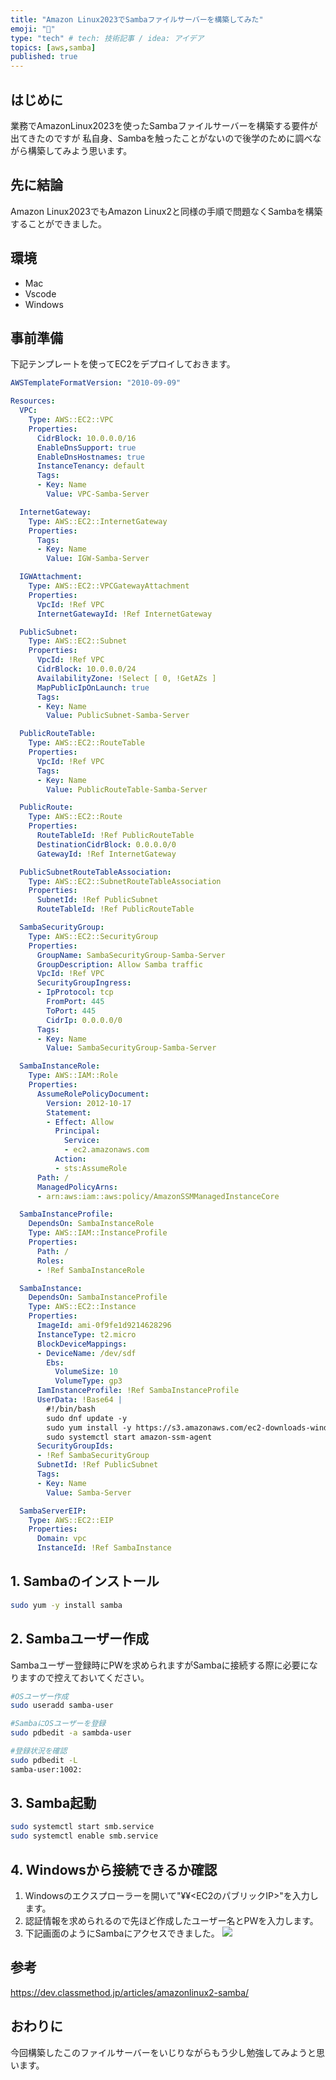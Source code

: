 ```yaml
---
title: "Amazon Linux2023でSambaファイルサーバーを構築してみた"
emoji: "🌊"
type: "tech" # tech: 技術記事 / idea: アイデア
topics: [aws,samba]
published: true
---
```


## はじめに
業務でAmazonLinux2023を使ったSambaファイルサーバーを構築する要件が出てきたのですが
私自身、Sambaを触ったことがないので後学のために調べながら構築してみよう思います。

## 先に結論
Amazon Linux2023でもAmazon Linux2と同様の手順で問題なくSambaを構築することができました。

## 環境
- Mac
- Vscode
- Windows

## 事前準備
下記テンプレートを使ってEC2をデプロイしておきます。
```yml
AWSTemplateFormatVersion: "2010-09-09"

Resources:
  VPC:
    Type: AWS::EC2::VPC
    Properties:
      CidrBlock: 10.0.0.0/16
      EnableDnsSupport: true
      EnableDnsHostnames: true
      InstanceTenancy: default
      Tags:
      - Key: Name
        Value: VPC-Samba-Server

  InternetGateway:
    Type: AWS::EC2::InternetGateway
    Properties:
      Tags:
      - Key: Name
        Value: IGW-Samba-Server

  IGWAttachment:
    Type: AWS::EC2::VPCGatewayAttachment
    Properties:
      VpcId: !Ref VPC
      InternetGatewayId: !Ref InternetGateway

  PublicSubnet:
    Type: AWS::EC2::Subnet
    Properties:
      VpcId: !Ref VPC
      CidrBlock: 10.0.0.0/24
      AvailabilityZone: !Select [ 0, !GetAZs ]
      MapPublicIpOnLaunch: true
      Tags:
      - Key: Name
        Value: PublicSubnet-Samba-Server

  PublicRouteTable:
    Type: AWS::EC2::RouteTable
    Properties:
      VpcId: !Ref VPC
      Tags:
      - Key: Name
        Value: PublicRouteTable-Samba-Server

  PublicRoute:
    Type: AWS::EC2::Route
    Properties:
      RouteTableId: !Ref PublicRouteTable
      DestinationCidrBlock: 0.0.0.0/0
      GatewayId: !Ref InternetGateway

  PublicSubnetRouteTableAssociation:
    Type: AWS::EC2::SubnetRouteTableAssociation
    Properties:
      SubnetId: !Ref PublicSubnet
      RouteTableId: !Ref PublicRouteTable

  SambaSecurityGroup:
    Type: AWS::EC2::SecurityGroup
    Properties:
      GroupName: SambaSecurityGroup-Samba-Server
      GroupDescription: Allow Samba traffic
      VpcId: !Ref VPC
      SecurityGroupIngress:
      - IpProtocol: tcp
        FromPort: 445
        ToPort: 445
        CidrIp: 0.0.0.0/0
      Tags:
      - Key: Name
        Value: SambaSecurityGroup-Samba-Server

  SambaInstanceRole:
    Type: AWS::IAM::Role
    Properties:
      AssumeRolePolicyDocument:
        Version: 2012-10-17
        Statement:
        - Effect: Allow
          Principal:
            Service:
            - ec2.amazonaws.com
          Action:
          - sts:AssumeRole
      Path: /
      ManagedPolicyArns:
      - arn:aws:iam::aws:policy/AmazonSSMManagedInstanceCore

  SambaInstanceProfile:
    DependsOn: SambaInstanceRole
    Type: AWS::IAM::InstanceProfile
    Properties:
      Path: /
      Roles:
      - !Ref SambaInstanceRole

  SambaInstance:
    DependsOn: SambaInstanceProfile
    Type: AWS::EC2::Instance
    Properties:
      ImageId: ami-0f9fe1d9214628296
      InstanceType: t2.micro
      BlockDeviceMappings:
      - DeviceName: /dev/sdf
        Ebs:
          VolumeSize: 10
          VolumeType: gp3
      IamInstanceProfile: !Ref SambaInstanceProfile
      UserData: !Base64 |
        #!/bin/bash
        sudo dnf update -y
        sudo yum install -y https://s3.amazonaws.com/ec2-downloads-windows/SSMAgent/latest/linux_amd64/amazon-ssm-agent.rpm
        sudo systemctl start amazon-ssm-agent
      SecurityGroupIds:
      - !Ref SambaSecurityGroup
      SubnetId: !Ref PublicSubnet
      Tags:
      - Key: Name
        Value: Samba-Server

  SambaServerEIP:
    Type: AWS::EC2::EIP
    Properties:
      Domain: vpc
      InstanceId: !Ref SambaInstance
```

## 1. Sambaのインストール
```bash
sudo yum -y install samba
```

## 2. Sambaユーザー作成
 Sambaユーザー登録時にPWを求められますがSambaに接続する際に必要になりますので控えておいてください。
```bash
#OSユーザー作成
sudo useradd samba-user

#SambaにOSユーザーを登録
sudo pdbedit -a sambda-user

#登録状況を確認
sudo pdbedit -L
samba-user:1002:
```

## 3. Samba起動
```bash
sudo systemctl start smb.service
sudo systemctl enable smb.service
```

## 4. Windowsから接続できるか確認
1. Windowsのエクスプローラーを開いて"¥¥<EC2のパブリックIP>"を入力します。
2. 認証情報を求められるので先ほど作成したユーザー名とPWを入力します。
3. 下記画面のようにSambaにアクセスできました。
![](/images/samba_win01.png)

## 参考
https://dev.classmethod.jp/articles/amazonlinux2-samba/

## おわりに
今回構築したこのファイルサーバーをいじりながらもう少し勉強してみようと思います。
